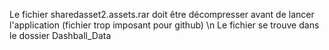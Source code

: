 Le fichier sharedasset2.assets.rar doit être décompresser avant de lancer l'application (fichier trop imposant pour github) \n
Le fichier se trouve dans le dossier Dashball_Data
